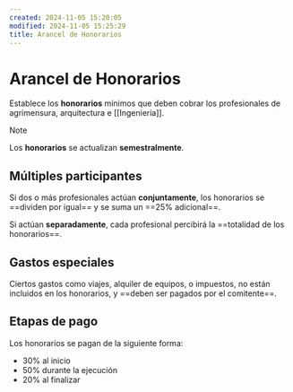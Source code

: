 ```yaml
---
created: 2024-11-05 15:20:05
modified: 2024-11-05 15:25:29
title: Arancel de Honorarios
---
```


# Arancel de Honorarios

Establece los **honorarios** mínimos que deben cobrar los profesionales de agrimensura, arquitectura e [[Ingeniería]].

> [!note]
> Los **honorarios** se actualizan **semestralmente**.

## Múltiples participantes

Si dos o más profesionales actúan **conjuntamente**, los honorarios se ==dividen por igual== y se suma un ==25% adicional==.

Si actúan **separadamente**, cada profesional percibirá la ==totalidad de los honorarios==.

## Gastos especiales

Ciertos gastos como viajes, alquiler de equipos, o impuestos, no están incluidos en los honorarios, y ==deben ser pagados por el comitente==.

## Etapas de pago

Los honorarios se pagan de la siguiente forma:

- 30% al inicio
- 50% durante la ejecución
- 20% al finalizar
